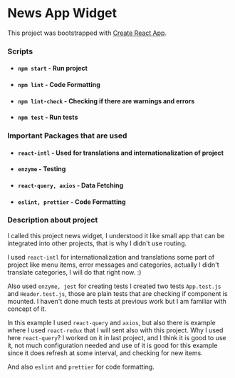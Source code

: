 # News App Widget

This project was bootstrapped with [Create React App](https://github.com/facebook/create-react-app).

### Scripts

- #### `npm start` - Run project
- #### `npm lint` - Code Formatting
- #### `npm lint-check` - Checking if there are warnings and errors 
- #### `npm test` - Run tests

### Important Packages that are used

- #### `react-intl` - Used for translations and internationalization of project
- #### `enzyme` - Testing
- #### `react-query, axios` - Data Fetching
- #### `eslint, prettier` - Code Formatting

### Description about project

I called this project news widget, I understood it like small app that can be integrated into other projects, 
that is why I didn't use routing. 

I used `react-intl` for internationalization and translations some part of project like menu items, error messages and categories, 
actually I didn't translate categories, I will do that right now. :)

Also used `enzyme, jest` for creating tests I created two tests `App.test.js` and `Header.test.js`, those are plain tests that are
checking if component is mounted. I haven't done much tests at previous work but I am familiar with concept of it.

In this example I used `react-query` and `axios`, but also there is example where I used `react-redux` that I will sent also with this project.
Why I used here `react-query`? I worked on it in last project, and I think it is good to use it, not much configuration needed and use of it is good
for this example since it does refresh at some interval, and checking for new items.

And also `eslint` and `prettier` for code formatting.
